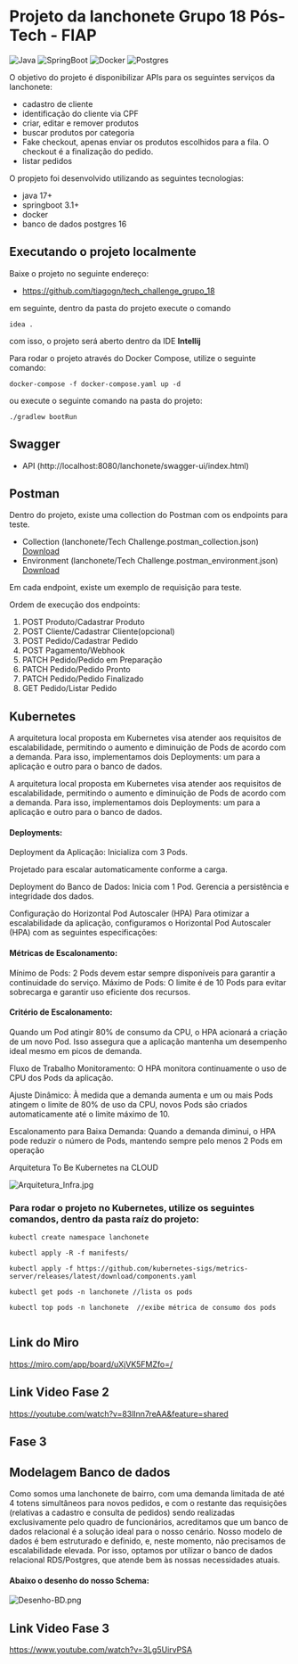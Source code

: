 # Projeto da lanchonete Grupo 18 Pós-Tech - FIAP

![Java](https://img.shields.io/badge/Java-17-red)
![SpringBoot](https://img.shields.io/badge/SpringBoot-3.1-green)
![Docker](https://img.shields.io/badge/Docker-20.10-blue)
![Postgres](https://img.shields.io/badge/Postgres-16-blue)

O objetivo do projeto é disponibilizar APIs para os seguintes serviços da lanchonete:

- cadastro de cliente
- identificação do cliente via CPF
- criar, editar e remover produtos
- buscar produtos por categoria
- Fake checkout, apenas enviar os produtos escolhidos para a fila. O checkout é a finalização do pedido.
- listar pedidos

O propjeto foi desenvolvido utilizando as seguintes tecnologias:

- java 17+
- springboot 3.1+
- docker
- banco de dados postgres 16

## Executando o projeto localmente

Baixe o projeto no seguinte endereço:

- https://github.com/tiagogn/tech_challenge_grupo_18

em seguinte, dentro da pasta do projeto execute o comando

```shell
idea .
```

com isso, o projeto será aberto dentro da IDE **Intellij**

Para rodar o projeto através do Docker Compose, utilize o seguinte comando:

```shell
docker-compose -f docker-compose.yaml up -d
```

ou execute o seguinte comando na pasta do projeto:

```shell
./gradlew bootRun
```

## Swagger

* API (http://localhost:8080/lanchonete/swagger-ui/index.html)

## Postman

Dentro do projeto, existe uma collection do Postman com os endpoints para teste.

* Collection (lanchonete/Tech
  Challenge.postman_collection.json) [Download](Tech%20Challenge.postman_collection.json)
* Environment (lanchonete/Tech
  Challenge.postman_environment.json) [Download](Tech%20Challenge.postman_environment.json)

Em cada endpoint, existe um exemplo de requisição para teste.

Ordem de execução dos endpoints:

1. POST Produto/Cadastrar Produto
2. POST Cliente/Cadastrar Cliente(opcional)
3. POST Pedido/Cadastrar Pedido
4. POST Pagamento/Webhook
5. PATCH Pedido/Pedido em Preparação
6. PATCH Pedido/Pedido Pronto
7. PATCH Pedido/Pedido Finalizado
8. GET Pedido/Listar Pedido

## Kubernetes

A arquitetura local proposta em Kubernetes visa atender aos requisitos de escalabilidade, permitindo o aumento e
diminuição de Pods de acordo com a demanda. Para isso, implementamos dois Deployments: um para a aplicação e outro para
o banco de dados.

A arquitetura local proposta em Kubernetes visa atender aos requisitos de escalabilidade, permitindo o aumento e
diminuição de Pods de acordo com a demanda. Para isso, implementamos dois Deployments: um para a aplicação e outro para
o banco de dados.

#### Deployments:

Deployment da Aplicação: Inicializa com 3 Pods.

Projetado para escalar automaticamente conforme a carga.

Deployment do Banco de Dados: Inicia com 1 Pod. Gerencia a persistência e integridade dos dados.

Configuração do Horizontal Pod Autoscaler (HPA) Para otimizar a escalabilidade da aplicação, configuramos o Horizontal
Pod Autoscaler (HPA) com as seguintes especificações:

#### Métricas de Escalonamento:

Mínimo de Pods: 2 Pods devem estar sempre disponíveis para garantir a continuidade do serviço. Máximo de Pods: O limite
é de 10 Pods para evitar sobrecarga e garantir uso eficiente dos recursos.

#### Critério de Escalonamento:

Quando um Pod atingir 80% de consumo da CPU, o HPA acionará a criação de um novo Pod. Isso assegura que a aplicação
mantenha um desempenho ideal mesmo em picos de demanda.

Fluxo de Trabalho Monitoramento: O HPA monitora continuamente o uso de CPU dos Pods da aplicação.

Ajuste Dinâmico: À medida que a demanda aumenta e um ou mais Pods atingem o limite de 80% de uso da CPU, novos Pods são
criados automaticamente até o limite máximo de 10.

Escalonamento para Baixa Demanda: Quando a demanda diminui, o HPA pode reduzir o número de Pods, mantendo sempre pelo
menos 2 Pods em operação

Arquitetura To Be Kubernetes na CLOUD

![Arquitetura_Infra.jpg](Arquitetura_Infra.jpg)

### Para rodar o projeto no Kubernetes, utilize os seguintes comandos, dentro da pasta raíz do projeto:

```shell
kubectl create namespace lanchonete

kubectl apply -R -f manifests/

kubectl apply -f https://github.com/kubernetes-sigs/metrics-server/releases/latest/download/components.yaml

kubectl get pods -n lanchonete //lista os pods

kubectl top pods -n lanchonete  //exibe métrica de consumo dos pods
 
```

## Link do Miro

https://miro.com/app/board/uXjVK5FMZfo=/

## Link Video Fase 2

https://youtube.com/watch?v=83lInn7reAA&feature=shared

## Fase 3

## Modelagem Banco de dados

Como somos uma lanchonete de bairro, com uma demanda limitada de até 4 totens simultâneos para novos pedidos, e com o restante das requisições (relativas a cadastro e consulta de pedidos) sendo realizadas exclusivamente pelo quadro de funcionários, acreditamos que um banco de dados relacional é a solução ideal para o nosso cenário. Nosso modelo de dados é bem estruturado e definido, e, neste momento, não precisamos de escalabilidade elevada. Por isso, optamos por utilizar o banco de dados relacional RDS/Postgres, que atende bem às nossas necessidades atuais.

#### Abaixo o desenho do nosso Schema:

![Desenho-BD.png](Desenho-BD.png)

## Link Video Fase 3

https://www.youtube.com/watch?v=3Lg5UirvPSA